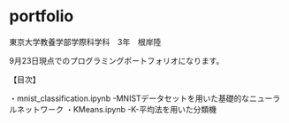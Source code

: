# portfolio
東京大学教養学部学際科学科　3年　根岸陸

9月23日現点でのプログラミングポートフォリオになります。

【目次】

・mnist_classification.ipynb
	-MNISTデータセットを用いた基礎的なニューラルネットワーク
・KMeans.ipynb
  -K-平均法を用いた分類機
